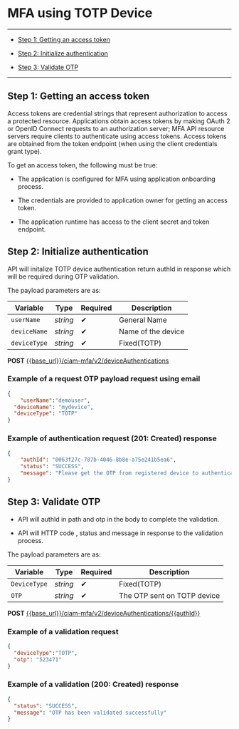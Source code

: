 # MFA using TOTP Device


---  

- [Step 1: Getting an access token](#step-1-getting-an-access-token)  

- [Step 2: Initialize authentication](#step-2-initialize-authentication)  

- [Step 3: Validate OTP](#step-3-validate-otp)  


---

## Step 1: Getting an access token     

Access tokens are credential strings that represent authorization to access a protected resource. Applications obtain access tokens by making OAuth 2 or OpenID Connect requests to an authorization server; MFA API resource servers require clients to authenticate using access tokens. Access tokens are obtained from the token endpoint (when using the client credentials grant type).

To get an access token, the following must be true:  

- The application is configured for MFA using  application onboarding process.

- The credentials are provided to application owner for getting an access token.  

- The application runtime  has access to the client secret and token endpoint.  


## Step 2: Initialize  authentication 

API will initalize TOTP device authentication return authId in response which will be required during OTP validation.  

The payload parameters are as: 

| Variable | Type | Required | Description |
| -------- | -----| -------  | ----------- |
| `userName` | *string* | &#10004; | General Name |
| `deviceName` | *string* | &#10004; | Name of the device |
| `deviceType` | *string* | &#10004; | Fixed(TOTP) |

<!--
type: tab
titles: Request, Response
-->

**POST** [{{base_url}}/ciam-mfa/v2/deviceAuthentications](../api/?type=post&path=/deviceAuthentications&version=2.0.0)

### Example of a request OTP  payload request using email 

```json
{
	"userName":"demouser",
  "deviceName": "mydevice",
  "deviceType": "TOTP"
}
```
<!--
type: tab
-->

### Example of authentication request (201: Created) response

```json
{
    "authId": "0063f27c-787b-4046-8b8e-a75e241b5ea6",
    "status": "SUCCESS",
    "message": "Please get the OTP from registered device to authenticate"
}
```

<!-- type: tab-end -->
## Step 3: Validate OTP 

- API will authId in path and otp in the body to complete the validation.

- API will HTTP code ,  status and message in response to the validation process.

The payload parameters are as: 

| Variable | Type | Required | Description |
| -------- | -----| -------  | ----------- |
| `DeviceType` | *string* | &#10004; | Fixed(TOTP) |
| `OTP` | *string* | &#10004; | The OTP sent on TOTP device |
<!--
type: tab
titles: Request, Response
-->

**POST** [{{base_url}}/ciam-mfa/v2/deviceAuthentications/{{authId}}](../api/?type=post&path=/deviceAuthentications/{authId}&version=2.0.0)

### Example of a validation request

```json
{
  "deviceType":"TOTP",
  "otp": "523471"
}
```

<!--
type: tab
-->

### Example of a validation (200: Created) response


```json
{
  "status": "SUCCESS",
  "message": "OTP has been validated successfully"
}

```

<!-- type: tab-end -->



